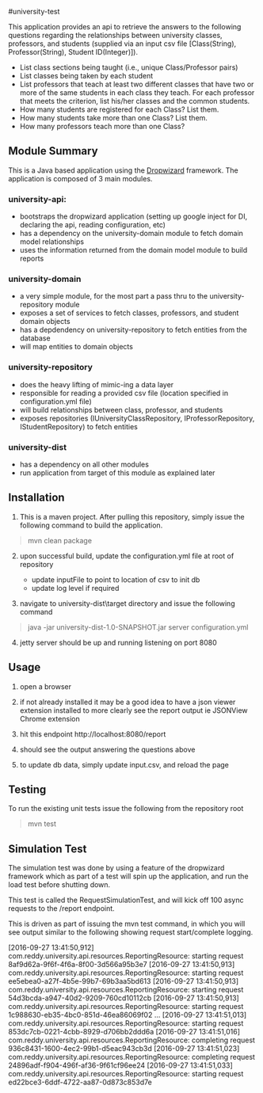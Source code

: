 #university-test

This application provides an api to retrieve the answers to the following questions regarding the relationships between university classes, professors, and students (supplied via an input csv file [Class(String), Professor(String), Student ID(Integer)]).

* List class sections being taught (i.e., unique Class/Professor pairs)
* List classes being taken by each student
* List professors that teach at least two different classes that have two or more of the same students in each class they teach.  For  each professor that meets the criterion, list his/her classes and the common students. 
* How many students are registered for each Class?  List them.
* How many students take more than one Class?  List them.
* How many professors teach more than one Class?

## Module Summary
This is a Java based application using the [Dropwizard](http://www.dropwizard.io/1.0.2/docs/ "Dropwizard") framework.  The application is composed of 3 main modules.

### university-api: 
* bootstraps the dropwizard application (setting up google inject for DI, declaring the api, reading configuration, etc)
* has a dependency on the university-domain module to fetch domain model relationships
* uses the information returned from the domain model module to build reports
    
### university-domain
* a very simple module, for the most part a pass thru to the university-repository module
* exposes a set of services to fetch classes, professors, and student domain objects
* has a depdendency on university-repository to fetch entities from the database
* will map entities to domain objects
    
### university-repository
* does the heavy lifting of mimic-ing a data layer
* responsible for reading a provided csv file (location specified in configuration.yml file)
* will build relationships between class, professor, and students
* exposes repositories (IUniversityClassRepository, IProfessorRepository, IStudentRepository) to fetch entities

### university-dist
* has a dependency on all other modules
* run application from target of this module as explained later

## Installation
1) This is a maven project.  After pulling this repository, simply issue the following command to build the application.
> mvn clean package

2) upon successful build, update the configuration.yml file at root of repository
   - update inputFile to point to location of csv to init db
   - update log level if required

3) navigate to university-dist\target  directory and issue the following command
> java -jar university-dist-1.0-SNAPSHOT.jar server configuration.yml

4) jetty server should be up and running listening on port 8080

## Usage
1) open a browser

2) if not already installed it may be a good idea to have a json viewer extension installed to more clearly see the report output
   ie JSONView Chrome extension

3) hit this endpoint http://localhost:8080/report

4) should see the output answering the questions above

5) to update db data, simply update input.csv, and reload the page

## Testing
To run the existing unit tests issue the following from the repository root
> mvn test

## Simulation Test

The simulation test was done by using a feature of the dropwizard framework which as part of a test will spin up
the application, and run the load test before shutting down.

This test is called the RequestSimulationTest, and will kick off 100 async requests to the /report endpoint.

This is driven as part of issuing the mvn test command, in which you will see output similar to the following
showing request start/complete logging.

[2016-09-27 13:41:50,912] com.reddy.university.api.resources.ReportingResource: starting request 8af9d62a-9f6f-4f6a-8f00-3d566a95b3e7
[2016-09-27 13:41:50,913] com.reddy.university.api.resources.ReportingResource: starting request ee5ebea0-a27f-4b5e-99b7-69b3aa5bd613
[2016-09-27 13:41:50,913] com.reddy.university.api.resources.ReportingResource: starting request 54d3bcda-a947-40d2-9209-760cd10112cb
[2016-09-27 13:41:50,913] com.reddy.university.api.resources.ReportingResource: starting request 1c988630-eb35-4bc0-851d-46ea86069f02
...
[2016-09-27 13:41:51,013] com.reddy.university.api.resources.ReportingResource: starting request 853dc7cb-0221-4cbb-8929-d706bb2ddd6a
[2016-09-27 13:41:51,016] com.reddy.university.api.resources.ReportingResource: completing request 936c8431-1600-4ec2-99b1-d5eac943cb3d
[2016-09-27 13:41:51,023] com.reddy.university.api.resources.ReportingResource: completing request 24896adf-f904-496f-af36-9f61cf96ee24
[2016-09-27 13:41:51,033] com.reddy.university.api.resources.ReportingResource: starting request ed22bce3-6ddf-4722-aa87-0d873c853d7e
